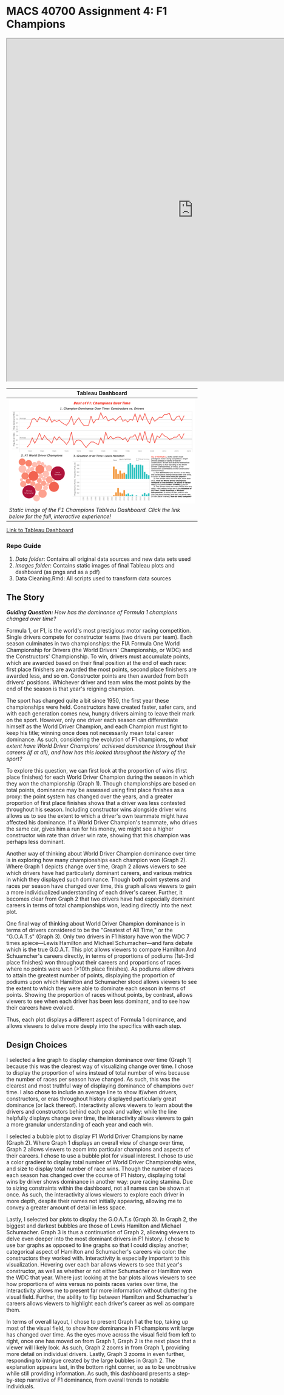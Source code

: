 # MACS 40700 Assignment 4: F1 Champions

<iframe src="https://public.tableau.com/views/F1Champions_17398427006190/F1Champions?:language=en-US&:sid=&:redirect=auth&:display_count=n&:origin=viz_share_link?:showVizHome=no&:embed=true" width="980px" height="900px"></iframe>

| Tableau Dashboard |
|--------|
| ![](images/F1_Champions.png) |
| *Static image of the F1 Champions Tableau Dashboard. Click the link below for the full, interactive experience!* |

[Link to Tableau Dashboard](https://public.tableau.com/app/profile/reilly.amera/viz/F1Champions_17398427006190/F1Champions)

### Repo Guide
1. *Data folder*: Contains all original data sources and new data sets used 
2. *Images folder*: Contains static images of final Tableau plots and dashboard (as pngs and as a pdf)
3. Data Cleaning.Rmd: All scripts used to transform data sources

## The Story
***Guiding Question:*** *How has the dominance of Formula 1 champions changed over time?*

Formula 1, or F1, is the world's most prestigious motor racing competition. Single drivers compete for constructor teams (two drivers per team). Each season culminates in two championships: the FIA Formula One World Championship for Drivers (the World Drivers' Championship, or WDC) and the Constructors' Championship. To win, drivers must accumulate points, which are awarded based on their final position at the end of each race: first place finishers are awarded the most points, second place finishers are awarded less, and so on. Constructor points are then awarded from both drivers' positions. Whichever driver and team wins the most points by the end of the season is that year's reigning champion. 

The sport has changed quite a bit since 1950, the first year these championships were held. Constructors have created faster, safer cars, and with each generation comes new, hungry drivers aiming to leave their mark on the sport. However, only one driver each season can differentiate himself as the World Driver Champion, and each Champion must fight to keep his title; winning once does not necessarily mean total career dominance. As such, considering the evolution of F1 champions, *to what extent have World Driver Champions' achieved dominance throughout their careers (if at all), and how has this looked throughout the history of the sport?*

To explore this question, we can first look at the proportion of wins (first place finishes) for each World Driver Champion during the season in which they won the championship (Graph 1). Though championships are based on total points, dominance may be assessed using first place finishes as a proxy: the point system has changed over the years, and a greater proportion of first place finishes shows that a driver was less contested throughout his season. Including constructor wins alongside driver wins allows us to see the extent to which a driver's own teammate might have affected his dominance. If a World Driver Champion's teammate, who drives the same car, gives him a run for his money, we might see a higher constructor win rate than driver win rate, showing that this champion was perhaps less dominant.

Another way of thinking about World Driver Champion dominance over time is in exploring how many championships each champion won (Graph 2). Where Graph 1 depicts change over time, Graph 2 allows viewers to see which drivers have had particularly dominant careers, and various metrics in which they displayed such dominance. Though both point systems and races per season have changed over time, this graph allows viewers to gain a more individualized understanding of each driver's career. Further, it becomes clear from Graph 2 that two drivers have had especially dominant careers in terms of total championships won, leading directly into the next plot. 

One final way of thinking about World Driver Champion dominance is in terms of drivers considered to be the "Greatest of All Time," or the "G.O.A.T.s" (Graph 3). Only two drivers in F1 history have won the WDC 7 times apiece—Lewis Hamilton and Michael Schumacher—and fans debate which is the true G.O.A.T. This plot allows viewers to compare Hamilton And Schuamcher's careers directly, in terms of proportions of podiums (1st-3rd place finishes) won throughout their careers and proportions of races where no points were won (>10th place finishes). As podiums allow drivers to attain the greatest number of points, displaying the proportion of podiums upon which Hamilton and Schumacher stood allows viewers to see the extent to which they were able to dominate each season in terms of points. Showing the proportion of races without points, by contrast, allows viewers to see when each driver has been less dominant, and to see how their careers have evolved. 

Thus, each plot displays a different aspect of Formula 1 dominance, and allows viewers to delve more deeply into the specifics with each step.

## Design Choices
I selected a line graph to display champion dominance over time (Graph 1) because this was the clearest way of visualizing change over time. I chose to display the proportion of wins instead of total number of wins because the number of races per season have changed. As such, this was the clearest and most truthful way of displaying dominance of champions over time. I also chose to include an average line to show if/when drivers, constructors, or eras throughout history displayed particularly great dominance (or lack thereof). Interactivity allows viewers to learn about the drivers and constructors behind each peak and valley: while the line helpfully displays change over time, the interactivity allows viewers to gain a more granular understanding of each year and each win. 

I selected a bubble plot to display F1 World Driver Champions by name (Graph 2). Where Graph 1 displays an overall view of change over time, Graph 2 allows viewers to zoom into particular champions and aspects of their careers. I chose to use a bubble plot for visual interest. I chose to use a color gradient to display total number of World Driver Championship wins, and size to display total number of race wins. Though the number of races each season has changed over the course of F1 history, displaying total wins by driver shows dominance in another way: pure racing stamina. Due to sizing constraints within the dashboard, not all names can be shown at once. As such, the interactivity allows viewers to explore each driver in more depth, despite their names not initially appearing, allowing me to convey a greater amount of detail in less space. 

Lastly, I selected bar plots to display the G.O.A.T.s (Graph 3). In Graph 2, the biggest and darkest bubbles are those of Lewis Hamilton and Michael Schumacher. Graph 3 is thus a continuation of Graph 2, allowing viewers to delve even deeper into the most dominant drivers in F1 history. I chose to use bar graphs as opposed to line graphs so that I could display another, categorical aspect of Hamilton and Schumacher's careers via color: the constructors they worked with. Interactivity is especially important to this visualization. Hovering over each bar allows viewers to see that year's constructor, as well as whether or not either Schumacher or Hamilton won the WDC that year. Where just looking at the bar plots allows viewers to see how proportions of wins versus no points races varies over time, the interactivity allows me to present far more information without cluttering the visual field. Further, the ability to flip between Hamilton and Schumacher's careers allows viewers to highlight each driver's career as well as compare them. 

In terms of overall layout, I chose to present Graph 1 at the top, taking up most of the visual field, to show how dominance in F1 champions writ large has changed over time. As the eyes move across the visual field from left to right, once one has moved on from Graph 1, Graph 2 is the next place that a viewer will likely look. As such, Graph 2 zooms in from Graph 1, providing more detail on individual drivers. Lastly, Graph 3 zooms in even further, responding to intrigue created by the large bubbles in Graph 2. The explanation appears last, in the bottom right corner, so as to be unobtrusive while still providing information. As such, this dashboard presents a step-by-step narrative of F1 dominance, from overall trends to notable individuals. 